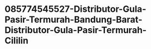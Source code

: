 # 085774545527-Distributor-Gula-Pasir-Termurah-Bandung-Barat-Distributor-Gula-Pasir-Termurah-Cililin